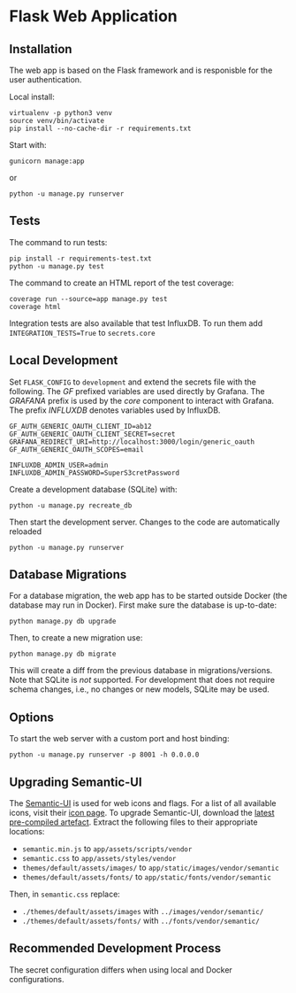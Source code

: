 # Flask Web Application

## Installation

The web app is based on the Flask framework and is responisble for the user authentication.

Local install:

    virtualenv -p python3 venv
    source venv/bin/activate
    pip install --no-cache-dir -r requirements.txt

Start with:

    gunicorn manage:app

or

    python -u manage.py runserver

## Tests

The command to run tests:

    pip install -r requirements-test.txt
    python -u manage.py test

The command to create an HTML report of the test coverage:

    coverage run --source=app manage.py test
    coverage html

Integration tests are also available that test InfluxDB. To run them add `INTEGRATION_TESTS=True` to `secrets.core`

## Local Development

Set `FLASK_CONFIG` to `development` and extend the secrets file with the following. The *GF* prefixed variables are used directly by Grafana. The *GRAFANA* prefix is used by the *core* component to interact with Grafana. The prefix *INFLUXDB* denotes variables used by InfluxDB.

    GF_AUTH_GENERIC_OAUTH_CLIENT_ID=ab12
    GF_AUTH_GENERIC_OAUTH_CLIENT_SECRET=secret
    GRAFANA_REDIRECT_URI=http://localhost:3000/login/generic_oauth
    GF_AUTH_GENERIC_OAUTH_SCOPES=email

    INFLUXDB_ADMIN_USER=admin
    INFLUXDB_ADMIN_PASSWORD=SuperS3cretPassword

Create a development database (SQLite) with:

    python -u manage.py recreate_db

Then start the development server. Changes to the code are automatically reloaded

    python -u manage.py runserver

## Database Migrations

For a database migration, the web app has to be started outside Docker (the database may run in Docker). First make sure the database is up-to-date:

    python manage.py db upgrade

Then, to create a new migration use:

    python manage.py db migrate

This will create a diff from the previous database in migrations/versions. Note that SQLite is *not* supported. For development that does not require schema changes, i.e., no changes or new models, SQLite may be used.

## Options

To start the web server with a custom port and host binding:

    python -u manage.py runserver -p 8001 -h 0.0.0.0

## Upgrading Semantic-UI

The [Semantic-UI][1] is used for web icons and flags. For a list of all available icons, visit their [icon page][2]. To upgrade Semantic-UI, download the [latest pre-compiled artefact][3]. Extract the following files to their appropriate locations:

- `semantic.min.js` to `app/assets/scripts/vendor`
- `semantic.css` to `app/assets/styles/vendor`
- `themes/default/assets/images/` to `app/static/images/vendor/semantic`
- `themes/default/assets/fonts/` to `app/static/fonts/vendor/semantic`

Then, in `semantic.css` replace:

- `./themes/default/assets/images` with `../images/vendor/semantic/`
- `./themes/default/assets/fonts/` with `../fonts/vendor/semantic/`

## Recommended Development Process

The secret configuration differs when using local and Docker configurations.


[1]: https://semantic-ui.com/
[2]: https://semantic-ui.com/elements/icon.html
[3]: https://github.com/Semantic-Org/Semantic-UI-CSS/archive/master.zip
